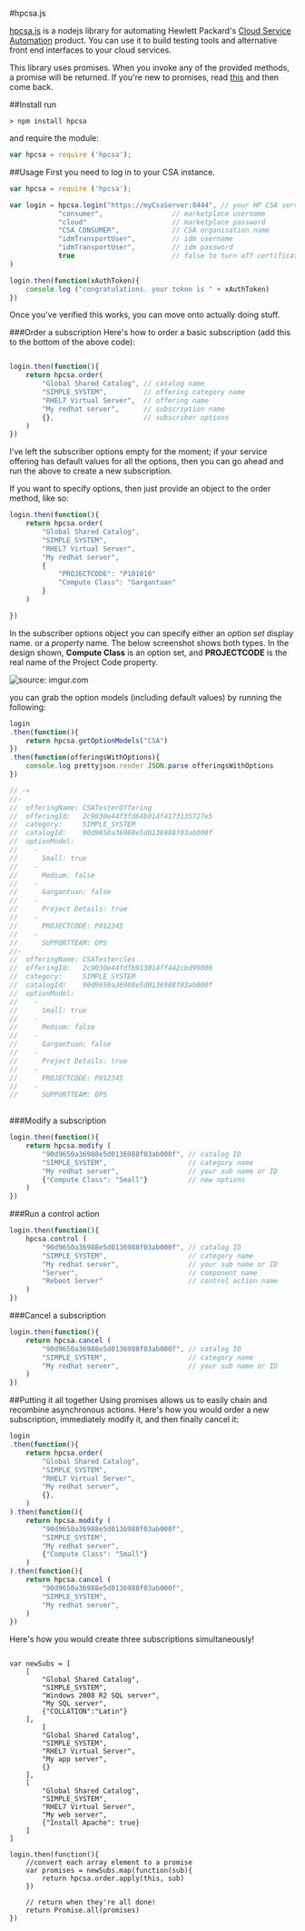 #hpcsa.js

[hpcsa.js](https://bitbucket.org/automationlogic/hpcsa) is a nodejs library for automating Hewlett Packard's [Cloud Service Automation](http://www8.hp.com/uk/en/software-solutions/cloud-service-automation/) product. You can use it to build testing tools and alternative front end interfaces to your cloud services.

This library uses promises. When you invoke any of the provided methods, a promise will be returned. If you're new to promises, read [this](http://www.html5rocks.com/en/tutorials/es6/promises/) and then come back.


##Install
run
```
> npm install hpcsa
```
and require the module:
```js
var hpcsa = require ('hpcsa');
```

##Usage
First you need to log in to your CSA instance.


```js
var hpcsa = require ('hpcsa');

var login = hpcsa.login("https://myCsaServer:8444", // your HP CSA server 
			"consumer",                 // marketplace username
			"cloud"                     // marketplace password
			"CSA_CONSUMER",             // CSA organisation name
			"idmTransportUser",         // idm username
			"idmTransportUser",         // idm password
			true                        // false to turn off certificate checking
)

login.then(function(xAuthToken){
	console.log ("congratulations. your token is " + xAuthToken)
})
```

Once you've verified this works, you can move onto actually doing stuff. 

###Order a subscription
Here's how to order a basic subscription (add this to the bottom of the above code):

```js

login.then(function(){
	return hpcsa.order(
		"Global Shared Catalog", // catalog name
		"SIMPLE_SYSTEM",         // offering category name
		"RHEL7 Virtual Server",  // offering name
		"My redhat server",      // subscription name
		{},                      // subscriber options
	) 
})
```

I've left the subscriber options empty for the moment; if your service offering has default values for all the options, then you can go ahead and run the above to create a new subscription. 

If you want to specify options, then just provide an object to the order method, like so:

```js
login.then(function(){
	return hpcsa.order(
		"Global Shared Catalog", 
		"SIMPLE_SYSTEM",
		"RHEL7 Virtual Server", 
		"My redhat server", 
		{
			"PROJECTCODE": "P101010"
			"Compute Class": "Gargantuan"
		}
	)  

})
```
In the subscriber options object you can specify either an _option set_ display name.  or a _property_ name. The below screenshot shows both types. In the design shown, __Compute Class__ is an option set, and __PROJECTCODE__ is the real name of the Project Code property.

<img src="http://i.imgur.com/Re7dUS0.png" title="source: imgur.com" />

you can grab the option models (including default values) by running the following:

```js
login
.then(function(){
	return hpcsa.getOptionModels("CSA")
})
.then(function(offeringsWithOptions){
	console.log prettyjson.render JSON.parse offeringsWithOptions 
})

// -> 
//- 
//  offeringName: CSATesterOffering
//  offeringId:   2c9030e44f3fd64b014f4173135727e5
//  category:     SIMPLE_SYSTEM
//  catalogId:    90d9650a36988e5d0136988f03ab000f
//  optionModel: 
//    - 
//      Small: true
//    - 
//      Medium: false
//    - 
//      Gargantuan: false
//    - 
//      Project Details: true
//    - 
//      PROJECTCODE: P012345
//    - 
//      SUPPORTTEAM: OPS
//- 
//  offeringName: CSATestercles
//  offeringId:   2c9030e44fdfb913014ff442cbd90006
//  category:     SIMPLE_SYSTEM
//  catalogId:    90d9650a36988e5d0136988f03ab000f
//  optionModel: 
//    - 
//      Small: true
//    - 
//      Medium: false
//    - 
//      Gargantuan: false
//    - 
//      Project Details: true
//    - 
//      PROJECTCODE: P012345
//    - 
//      SUPPORTTEAM: OPS
 
```

###Modify a subscription

```js
login.then(function(){
	return hpcsa.modify	(
		"90d9650a36988e5d0136988f03ab000f", // catalog ID
		"SIMPLE_SYSTEM",                    // category name
		"My redhat server",                 // your sub name or ID
		{"Compute Class": "Small"}          // new options
    ) 
})
```

###Run a control action

```js
login.then(function(){
	hpcsa.control (	
		"90d9650a36988e5d0136988f03ab000f", // catalog ID
		"SIMPLE_SYSTEM",                    // category name
		"My redhat server",                 // your sub name or ID
		"Server",                           // component name
		"Reboot Server"                     // control action name
	)
})
```

###Cancel a subscription

```js
login.then(function(){
	return hpcsa.cancel (	
		"90d9650a36988e5d0136988f03ab000f", // catalog ID
		"SIMPLE_SYSTEM",                    // category name
		"My redhat server",                 // your sub name or ID
	)
})
```


##Putting it all together
Using promises allows us to easily chain and recombine asynchronous actions. Here's how you would order a new subscription, immediately modify it, and then finally cancel it:

```js
login
.then(function(){
	return hpcsa.order(
		"Global Shared Catalog",
		"SIMPLE_SYSTEM", 
		"RHEL7 Virtual Server",
		"My redhat server",
		{},
	)
).then(function(){
	return hpcsa.modify	(
		"90d9650a36988e5d0136988f03ab000f",
		"SIMPLE_SYSTEM",
		"My redhat server",
		{"Compute Class": "Small"}
    ) 
).then(function(){
	return hpcsa.cancel (	
		"90d9650a36988e5d0136988f03ab000f",
		"SIMPLE_SYSTEM",
		"My redhat server",
	)
})
```

Here's how you would create three subscriptions simultaneously!

```

var newSubs = [
	[
		"Global Shared Catalog",
		"SIMPLE_SYSTEM", 
		"Windows 2008 R2 SQL server",
		"My SQL server",
		{"COLLATION":"Latin"}
	],
		[
		"Global Shared Catalog",
    	"SIMPLE_SYSTEM", 
    	"RHEL7 Virtual Server",
    	"My app server",
    	{}
    ],
    [
		"Global Shared Catalog",
    	"SIMPLE_SYSTEM", 
    	"RHEL7 Virtual Server",
    	"My web server",
    	{"Install Apache": true}
    ]
]

login.then(function(){
	//convert each array element to a promise
	var promises = newSubs.map(function(sub){
		return hpcsa.order.apply(this, sub)
	})

	// return when they're all done!
	return Promise.all(promises)
})
```